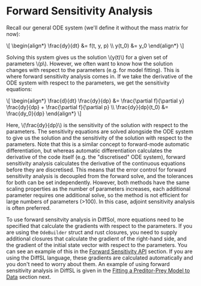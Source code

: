 # Forward Sensitivity Analysis

Recall our general ODE system (we'll define it without the mass matrix for now):

\\[
\begin{align*}
\frac{dy}{dt} &= f(t, y, p) \\\\
y(t_0) &= y_0
\end{align*}
\\]

Solving this system gives us the solution \\(y(t)\\) for a given set of parameters \\(p\\). However, we often want to know how the solution changes with respect to the parameters (e.g. for model fitting). This is where forward sensitivity analysis comes in. If we take the derivative of the ODE system with respect to the parameters, we get the sensitivity equations:

\\[
\begin{align*}
\frac{d}{dt} \frac{dy}{dp} &= \frac{\partial f}{\partial y} \frac{dy}{dp} + \frac{\partial f}{\partial p} \\\\
\frac{dy}{dp}(t_0) &= \frac{dy_0}{dp}
\end{align*}
\\]

Here, \\(\frac{dy}{dp}\\) is the sensitivity of the solution with respect to the parameters. The sensitivity equations are solved alongside the ODE system to give us the solution and the sensitivity of the solution with respect to the parameters. Note that this is a similar concept to forward-mode automatic differentiation, but whereas automatic differentiation calculates the derivative of the code itself (e.g. the "discretised" ODE system), forward sensitivity analysis calculates the derivative of the continuous equations before they are discretised. This means that the error control for forward sensitivity analysis is decoupled from the forward solve, and the tolerances for both can be set independently. However, both methods have the same scaling properties as the number of parameters increases, each additional parameter requires one additional solve, so the method is not efficient for large numbers of parameters (>100). In this case, adjoint sensitivity analysis is often preferred. 

To use forward sensitvity analysis in DiffSol, more equations need to be specified that calculate the gradients with respect to the parameters. If you are using the `OdeBuilder` struct and rust closures, you need to supply additional closures that calculate the gradient of the right-hand side, and the gradient of the initial state vector with respect to the parameters. You can see an example of this in the [Forward Sensitivity API](../specify/forward_sensitivity.md) section. If you are using the DiffSL language, these gradients are calculated automatically and you don't need to worry about them. An example of using forward sensitivity analysis in DiffSL is given in the [Fitting a Preditor-Prey Model to Data](./population_dynamics_fitting.md) section next.